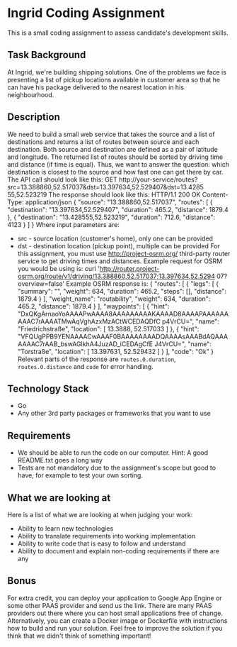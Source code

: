 # Ingrid Coding Assignment
This is a small coding assignment to assess candidate's development skills.
## Task Background
At Ingrid, we're building shipping solutions. One of the problems we face is
presenting
a list of pickup locations available in customer area so that he can have his package
delivered to the nearest location in his neighbourhood.
## Description
We need to build a small web service that takes the source and a list of destinations
and returns a list of routes between source and each destination. Both source and
destination are defined as a pair of latitude and longitude. The returned list of
routes
should be sorted by driving time and distance (if time is equal).
Thus, we want to answer the question: which destination is closest to the source and
how fast one can get there by car.
The API call should look like this:
GET
http://your-service/routes?src=13.388860,52.517037&dst=13.397634,52.529407&dst=13.4285
55,52.523219
The response should look like this:
HTTP/1.1 200 OK
Content-Type: application/json
{
"source": "13.388860,52.517037",
"routes": [
{
"destination": "13.397634,52.529407",
"duration": 465.2,
"distance": 1879.4
},
{
"destination": "13.428555,52.523219",
"duration": 712.6,
"distance": 4123
}
]
}
Where input parameters are:
- src - source location (customer's home), only one can be provided
- dst - destination location (pickup point), multiple can be provided
For this assignment, you must use http://project-osrm.org/ third-party router service
to
get driving times and distances.
Example request for OSRM you would be using is:
curl
'http://router.project-osrm.org/route/v1/driving/13.388860,52.517037;13.397634,52.5294
07?overview=false'
Example OSRM response is:
{
"routes": [
{
"legs": [
{
"summary": "",
"weight": 634,
"duration": 465.2,
"steps": [],
"distance": 1879.4
}
],
"weight_name": "routability",
"weight": 634,
"duration": 465.2,
"distance": 1879.4
}
],
"waypoints": [
{
"hint":
"DxQKgArnaoYoAAAAPwAAAA8AAAAAAAAAKAAAAD8AAAAPAAAAAAAAAC7rAAAATMwAqVghAzxMzACtWCEDAQDfC
p4VrCU=",
"name": "Friedrichstraße",
"location": [
13.3888,
52.517033
]
},
{
"hint":
"VFQUgPPB9YENAAAACwAAAF0BAAAAAAAADQAAAAsAAABdAQAAAAAAAC7rAAB_bswAGIkhA4JuzAD_iCEDAgCfE
J4VrCU=",
"name": "Torstraße",
"location": [
13.397631,
52.529432
]
}
],
"code": "Ok"
}
Relevant parts of the response are `routes.0.duration`, `routes.0.distance` and `code`
for error handling.
## Technology Stack
- Go
- Any other 3rd party packages or frameworks that you want to use
## Requirements
- We should be able to run the code on our computer. Hint: A good README.txt
goes a long way
- Tests are not mandatory due to the assignment's scope but good to have, for
example to test your own sorting.
## What we are looking at
Here is a list of what we are looking at when judging your work:
- Ability to learn new technologies
- Ability to translate requirements into working implementation
- Ability to write code that is easy to follow and understand
- Ability to document and explain non-coding requirements if there are any
## Bonus
For extra credit, you can deploy your application to Google App Engine or some
other PAAS provider and send us the link. There are many PAAS providers out
there where you can host small applications free of change. Alternatively, you
can create a Docker image or Dockerfile with instructions how to build and run
your solution. Feel free to improve the solution if you think that we didn't
think of something important!